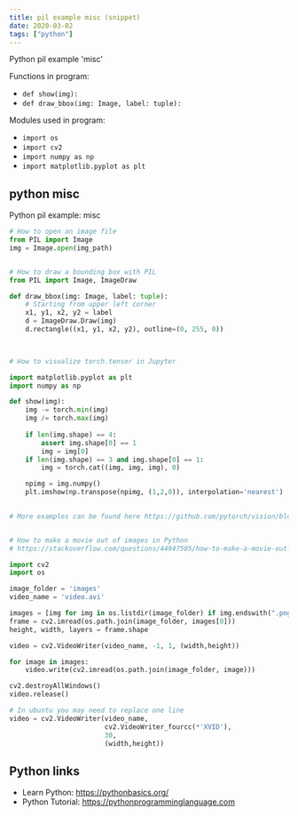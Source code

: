 ```yaml
---
title: pil example misc (snippet)
date: 2020-03-02
tags: ["python"]
---
```

Python pil example 'misc'

Functions in program: 
* `def show(img):`
* `def draw_bbox(img: Image, label: tuple):`

Modules used in program: 
* `import os`
* `import cv2`
* `import numpy as np`
* `import matplotlib.pyplot as plt`

## python misc

Python pil example: misc

```python
# How to open an image file
from PIL import Image
img = Image.open(img_path)


# How to draw a bounding box with PIL
from PIL import Image, ImageDraw

def draw_bbox(img: Image, label: tuple):
    # Starting from upper left corner
    x1, y1, x2, y2 = label
    d = ImageDraw.Draw(img)
    d.rectangle((x1, y1, x2, y2), outline=(0, 255, 0))

    

# How to visualize torch.tensor in Jupyter

import matplotlib.pyplot as plt
import numpy as np

def show(img):
    img -= torch.min(img)
    img /= torch.max(img)
    
    if len(img.shape) == 4:
        assert img.shape[0] == 1
        img = img[0]
    if len(img.shape) == 3 and img.shape[0] == 1:
        img = torch.cat((img, img, img), 0)

    npimg = img.numpy()
    plt.imshow(np.transpose(npimg, (1,2,0)), interpolation='nearest')

    
# More examples can be found here https://github.com/pytorch/vision/blob/master/test/sanity_checks.ipynb


# How to make a movie out of images in Python
# https://stackoverflow.com/questions/44947505/how-to-make-a-movie-out-of-images-in-python

import cv2
import os

image_folder = 'images'
video_name = 'video.avi'

images = [img for img in os.listdir(image_folder) if img.endswith(".png")]
frame = cv2.imread(os.path.join(image_folder, images[0]))
height, width, layers = frame.shape

video = cv2.VideoWriter(video_name, -1, 1, (width,height))

for image in images:
    video.write(cv2.imread(os.path.join(image_folder, image)))

cv2.destroyAllWindows()
video.release()

# In ubuntu you may need to replace one line
video = cv2.VideoWriter(video_name,
                        cv2.VideoWriter_fourcc(*'XVID'),
                        30,
                        (width,height))


```

## Python links

- Learn Python: https://pythonbasics.org/
- Python Tutorial: https://pythonprogramminglanguage.com
